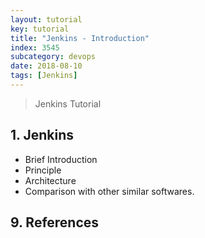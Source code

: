 ```yaml
---
layout: tutorial
key: tutorial
title: "Jenkins - Introduction"
index: 3545
subcategory: devops
date: 2018-08-10
tags: [Jenkins]
---
```


> Jenkins Tutorial

## 1. Jenkins
* Brief Introduction
* Principle
* Architecture
* Comparison with other similar softwares.


## 9. References
